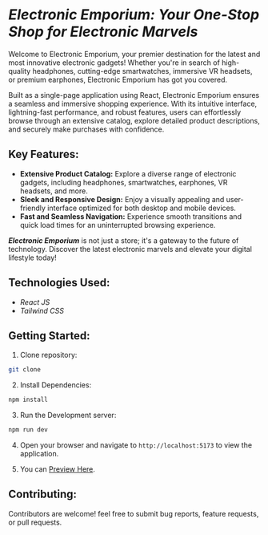 # _**Electronic Emporium: Your One-Stop Shop for Electronic Marvels**_
Welcome to Electronic Emporium, your premier destination for the latest and most innovative electronic gadgets! Whether you're in search of high-quality headphones, cutting-edge smartwatches, immersive VR headsets, or premium earphones, Electronic Emporium has got you covered.

Built as a single-page application using React, Electronic Emporium ensures a seamless and immersive shopping experience. With its intuitive interface, lightning-fast performance, and robust features, users can effortlessly browse through an extensive catalog, explore detailed product descriptions, and securely make purchases with confidence.

## Key Features:
- __Extensive Product Catalog:__ Explore a diverse range of electronic gadgets, including headphones, smartwatches, earphones, VR headsets, and more.
- __Sleek and Responsive Design:__ Enjoy a visually appealing and user-friendly interface optimized for both desktop and mobile devices.
- __Fast and Seamless Navigation:__ Experience smooth transitions and quick load times for an uninterrupted browsing experience.

**_Electronic Emporium_** is not just a store; it's a gateway to the future of technology. Discover the latest electronic marvels and elevate your digital lifestyle today!

## Technologies Used:
- _React JS_
- _Tailwind CSS_

## Getting Started:
1. Clone repository:
```bash
git clone 
```
2. Install Dependencies:
```bash
npm install
```
3. Run the Development server:
```bash
npm run dev
```
4. Open your browser and navigate to `http://localhost:5173` to view the application.

5. You can [Preview Here](https://ee-miq.vercel.app).

## Contributing:
Contributors are welcome! feel free to submit bug reports, feature requests, or pull requests.

